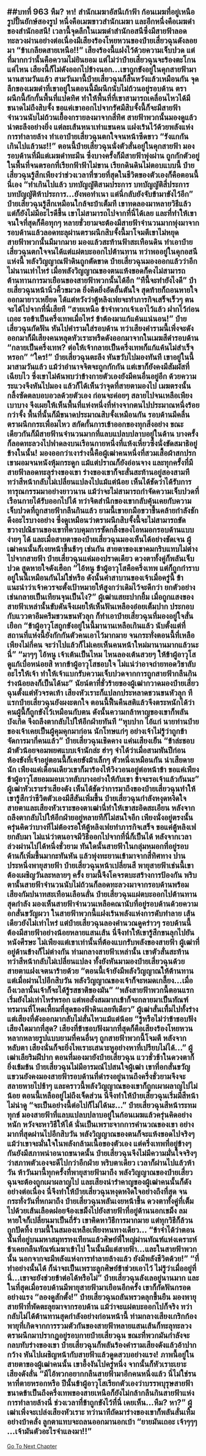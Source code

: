 ##บทที่ 963 หืม? หา!
สำนักเมฆาอัสนีเก้าฟ้า ก้อนเมฆที่อยู่เหนือรูปปั้นยักษ์สองรูป หนึ่งคือเมฆขาวสำนักเมฆา และอีกหนึ่งคือเมฆดำของสำนักอสนี!
เวลานี้จุดลึกในเมฆดำสำนักอสนีซึ่งมีสายฟ้าลอดทะลวงผ่านอย่างต่อเนื่องมีเสียงร้องโหยหวนของป๋ายเสี่ยวฉุนดังลอยมา
“ข้าเกลียดสายเหนือ!!”
เสียงร้องนี้แฝงไว้ด้วยความเจ็บปวด แต่ที่มากกว่านั้นคือความไม่ยินยอม แต่ไม่ว่าป๋ายเสี่ยวฉุนจะร้องตะโกนแค่ไหน เสียงนี้ก็ไม่ดังออกไปข้างนอก...เขาถูกขังอยู่ในคุกสายฟ้ามานานสามวันแล้ว
สามวันมานี้ป๋ายเสี่ยวฉุนก็สิ้นหวังแล้วเหมือนกัน จุดลึกของเมฆดำที่เขาอยู่ในตอนนี้มีผนึกนับไม่ถ้วนอยู่รอบด้าน ตราผนึกนี้กักกั้นพื้นที่แปดทิศ ทำให้พื้นที่ที่เขาสามารถเคลื่อนไหวได้มีขนาดไม่ถึงสิบจั้ง
ขอแค่เขาออกไปจากรัศมีสิบจั้งนี้ก็จะมีสายฟ้าจำนวนนับไม่ถ้วนเยื้องกรายลงมาจากสี่ทิศ สายฟ้าพวกนั้นมองดูแล้วน่าตะลึงอย่างยิ่ง แต่ละเส้นหนาเท่าแขนคน แฝงเร้นไว้ด้วยพลังแห่งการทำลายล้าง ทำเอาป๋ายเสี่ยวฉุนตกใจจนหน้าซีดขาว
“รังแกกันเกินไปแล้วนะ!!” ตอนนี้ป๋ายเสี่ยวฉุนนั่งตัวสั่นอยู่ในคุกสายฟ้า มองรอบด้านที่มีแต่เมฆดำทะมึน ซึ่งบางครั้งก็มีสายฟ้าพุ่งผ่าน ถูกกักตัวอยู่ในพื้นที่จนตรอกที่เรียกฟ้าฟ้าไม่ขาน เรียกดินดินไม่ตอบแบบนี้ ป๋ายเสี่ยวฉุนรู้สึกเพียงว่าช่วงเวลาที่ซวยที่สุดในชีวิตของตัวเองก็คือตอนนี้นี่เอง
“ทำเกินไปแล้ว บทบัญญัติสามประการ บทบัญญัติสี่ประการ บทบัญญัติห้าประการ...ยังพอทำเนา แต่นี่กลับยังจับข้ามาขังไว้อีก” ป๋ายเสี่ยวฉุนรู้สึกเหมือนใกล้จะบ้าเต็มที เขาทดลองมาหลายวิธีแล้ว แต่ก็ยังไม่มีอะไรดีขึ้น
เขาไม่สามารถไปจากที่นี่ได้เลย และที่ทำให้เขาจนใจที่สุดก็คือทุกๆ หลายชั่วยามจะต้องมีสายฟ้าจำนวนมากพุ่งมาจากรอบด้านแล้วลอดทะลุผ่านตราผนึกสิบจั้งนี้มาโจมตีเขาไม่หยุด
สายฟ้าพวกนั้นมีมากมาย มองแล้วสะท้านฟ้าสะเทือนดิน ทำเอาป๋ายเสี่ยวฉุนตกใจจนได้แต่แผ่ตบะออกไปต้านทาน ทว่าพออยู่ในคุกอสนีแห่งนี้ พลังวิญญาณฟ้าดินถูกตัดขาด ป๋ายเสี่ยวฉุนมองออกแล้วว่าอีกไม่นานเท่าไหร่ เมื่อพลังวิญญาณของตนแห้งขอดก็คงไม่สามารถต้านทานการมาเยือนของสายฟ้าพวกนั้นได้อีก
“ทีนี้จะทำยังไงดี” ป๋ายเสี่ยวฉุนหน้านิ่วคิ้วขมวด ยิ่งคิดยิ่งอัดอั้นตันใจ สุดท้ายก็ถอนหายใจออกมายาวเหยียด ได้แต่หวังว่าตู้หลิงเฟยจะทำภารกิจเสร็จเร็วๆ ตนจะได้ไปจากที่นี่เสียที
“สายเหนือ ข้าจำพวกเจ้าเอาไว้แล้ว ฝากไว้ก่อนเถอะ รอข้าเป็นครึ่งเทพเมื่อไหร่ ข้าต้องมาแก้แค้นแน่นอน!” ป๋ายเสี่ยวฉุนกัดฟัน หันไปคำรามใส่รอบด้าน
ทว่าเสียงคำรามนี้เพิ่งจะดังออกมาก็มีเสียงคนหลุดหัวเราะพรืดดังออกมาจากในเมฆสีดำรอบด้าน
“กลายเป็นครึ่งเทพ? ต่อให้เจ้ากลายเป็นครึ่งเทพก็แก้แค้นไม่สำเร็จหรอก”
“ใคร!” ป๋ายเสี่ยวฉุนตะลึง หันขวับไปมองทันที เขาอยู่ในนี้มาสามวันแล้ว แม้ว่าอำนาจจิตจะถูกกักกัน แต่เขาก็ยังคงมีสัมผัสที่เฉียบไว ซึ่งเขาไม่ค้นพบว่าข้างกายตัวเองยังมีคนอื่นอยู่อีก
ด้วยความระแวงจึงหันไปมอง แล้วก็ได้เห็นว่าจุดที่สายตามองไป เมฆตรงนั้นกลิ้งซัดตลบอบอวลด้วยตัวเอง ก่อนจะค่อยๆ สลายไปจนเหลือเพียงเบาบาง จึงเผยให้เห็นพื้นที่แห่งหนึ่งที่ห่างจากตนไปประมาณหนึ่งร้อยกว่าจั้ง
พื้นที่นั้นก็มีขนาดประมาณสิบจั้งเหมือนกัน รอบด้านมีคลื่นตราผนึกกระเพื่อมไหว สกัดกั้นการเข้าออกของทุกสิ่งอย่าง ขณะเดียวกันก็มีสายฟ้านจำนวนมากที่แลบแปลบปลาบอยู่ในด้าน บางครั้งก็ลอดทะลวงไปฟาดลงบนเรือนกายหนึ่งที่แห้งเหี่ยวซึ่งนั่งขัดสมาธิอยู่ข้างในนั้น!
มองออกว่าเงาร่างนี้คือผู้เฒ่าคนหนึ่งที่สวมเสื้อผ้าสกปรก เขาผอมจนหนังหุ้มกระดูก แม้แต่ปราณก็ยังอ่อนจาง และทุกครั้งที่มีสายฟ้าลอดทะลุร่างของเขา ร่างของเขาก็จะสั่นสะท้านอยู่สองสามที ทว่าสีหน้ากลับไม่เปลี่ยนแปลงไปแม้แต่น้อย เห็นได้ชัดว่าได้รับการทารุณกรรมมาอย่างยาวนาน แม้ว่าจะไม่สามารถกำจัดความเจ็บปวดที่เรือนกายได้รับออกไปได้ ทว่าจิตสำนึกของเขากลับคุ้นเคยกับความเจ็บปวดที่ถูกสายฟ้ากลืนกินแล้ว
ยามนี้เขายกมือขวาขึ้นคล้ายกำลังชักดึงอะไรบางอย่าง ซึ่งดูเหมือนว่าตราผนึกสิบจั้งนี้จะไม่สามารถขัดขวางปณิธานของเขาที่ควบคุมการซัดกลิ้งของไอหมอกรอบด้านแบบง่ายๆ ได้
และเมื่อสายตาของป๋ายเสี่ยวฉุนมองเห็นได้อย่างชัดเจน ผู้เฒ่าคนนั้นก็เงยหน้าขึ้นช้าๆ เช่นกัน สายตาของเขาคมกริบแทบไม่ต่างไปจากสายฟ้า ป๋ายเสี่ยวฉุนแค่มองปราดเดียว ดวงตาทั้งคู่ก็พลันเจ็บปวด สูดหายใจดังเฮือก
“ไอ้หนู ข้าผู้อาวุโสคือครึ่งเทพ แต่ก็ถูกกำราบอยู่ในนี้เหมือนกันไม่ใช่หรือ ดังนั้นคำสาบานของเจ้าเมื่อครู่นี้ ข้าแนะนำว่าเจ้าควรจะตั้งเป้าหมายให้สูงกว่าเดิมไว้จะดีกว่า ยกตัวอย่างเช่นกลายเป็นเทียนจุนเป็นไง?” ผู้เฒ่าแสยะปากยิ้ม เมื่อถูกแสงของสายฟ้าเหล่านั้นขับดันจึงเผยให้เห็นฟันเหลืองอ๋อยเต็มปาก ประกอบกับแววตาอึมครึมชวนขนหัวลุก ก็ทำเอาป๋ายเสี่ยวฉุนที่มองอยู่ใจสั่นเยือก
“ข้าผู้อาวุโสถูกขังอยู่ในนี้มานานเหลือเกินแล้ว นับตั้งแต่ที่สถานที่แห่งนี้ยังกักกันตัวคนเอาไว้มากมาย จนกระทั่งตอนนี้ที่เหลือเพียงไม่กี่คน จะว่าไปแล้วก็ไม่เคยเห็นคนหน้าใหม่มานานมากแล้วนะนี่”
“มาๆๆ ไอ้หนู เจ้าเต้นเป็นไหม ไหนลองเต้นสวยๆ ให้ข้าผู้อาวุโสดูแก้เบื่อหน่อยสิ หากข้าผู้อาวุโสชอบใจ ไม่แน่ว่าอาจถ่ายทอดวิชาลับอะไรให้เจ้า ทำให้เจ้าแบกรับความเจ็บปวดจากการถูกสายฟ้ากลืนกินร่างน้อยลงก็เป็นได้นะ” นัยน์ตาที่ชั่วร้ายของผู้เฒ่ากวาดมองป๋ายเสี่ยวฉุนตั้งแต่หัวจรดเท้า เสียงหัวเราะก็แปลกประหลาดชวนขนหัวลุก
ทีแรกป๋ายเสี่ยวฉุนยังผงะตกใจ ตอนนี้ฟื้นคืนสติแล้วจึงตระหนักได้ว่าคนผู้นี้ก็ถูกขังไว้เหมือนกับตน ดังนั้นความกล้าหาญของเขาก็พลันบังเกิด จึงถลึงตากลับไปให้อีกฝ่ายทันที
“หุบปาก ไอ้แก่ นายท่านป๋ายของเจ้าเคยเป็นผู้คุมคุกมาก่อน นักโทษแก่ๆ อย่างเจ้าไม่รู้ว่าถูกข้าจัดการมากี่คนแล้ว” ป๋ายเสี่ยวฉุนเชิดคาง แค่นเสียงเย็น
“ข้าล่ะชอบม้าตัวน้อยจอมพยศแบบเจ้านักล่ะ ฮ่าๆ จำได้ว่าเมื่อสามพันปีก่อน ห้องขังที่เจ้าอยู่ตอนนี้ก็เคยขังม้าเล็กๆ ตัวหนึ่งเหมือนกัน น่าเสียดายนัก เพียงแค่เดือนเดียวเขาก็มาร้องไห้วิงวอนอยู่ต่อหน้าข้า ขอแค่เพียงข้าผู้อาวุโสยอมมอบเวทลับบางอย่างให้กับเขา ข้าจะรอเจ้าแล้วกันนะ” ผู้เฒ่าหัวเราะร่าเสียงดัง เห็นได้ชัดว่าการมาถึงของป๋ายเสี่ยวฉุนทำให้เขารู้สึกว่าชีวิตตัวเองมีสีสันเพิ่มขึ้น
ป๋ายเสี่ยวฉุนกำลังหงุดหงิดใจ สายตาและเสียงหัวเราะของตาเฒ่านี่ทำให้เขาสะอิดสะเอียน หลังจากถลึงตากลับไปให้อีกฝ่ายอยู่หลายทีก็ไม่สนใจอีก เพียงนั่งอยู่ตรงนั้น ครุ่นคิดว่าบางทีไม่ต้องรอให้ตู้หลิงเฟยทำภารกิจเสร็จ ขอแค่ตู้หลิงเฟยกลับมา ไม่แน่ว่าตนอาจมีวิธีออกไปจากที่นี่ก็เป็นได้
หลังจากเวลาล่วงผ่านไปได้หนึ่งชั่วยาม ทันใดนั้นสายฟ้าในกลุ่มหมอกที่อยู่รอบด้านก็เพิ่มขึ้นมากะทันหัน แล้วพุ่งทะยานเข้ามาจากสี่ทิศทาง ปานประหนึ่งพายุสายฟ้า
ป๋ายเสี่ยวฉุนหน้าเปลี่ยนสี พายุสายฟ้าเช่นนี้เขาต้องเผชิญวันละหลายๆ ครั้ง ยามนี้จึงโคจรตบะสร้างการป้องกัน พริบตานั้นสายฟ้าจำนวนนับไม่ถ้วนก็ลอดทะลวงมาจากรอบด้านพร้อมเสียงกัมปนาทสะเทือนเลือนลั่น
ป๋ายเสี่ยวฉุนแผ่ตบะออกไปต้านทานสุดกำลัง มองเห็นสายฟ้าจำนวนเหลือคณานับที่อยู่รอบด้านด้วยความอกสั่นขวัญผวา ในสายฟ้าพวกนี้แฝงเร้นพลังแห่งการดับทำลาย เส้นเดียวยังไม่เท่าไหร่ แต่ป๋ายเสี่ยวฉุนลองคำนวณดูคร่าวๆ รอบด้านนี้ต้องมีสายฟ้าอย่างน้อยหลายแสนเส้น นี่จึงทำให้เขารู้สึกขนลุกไปยันหนังศีรษะ
ไม่เพียงแต่เขาเท่านั้นที่ต้องแบกรับพลังของสายฟ้า ผู้เฒ่าที่อยู่ด้านข้างก็ไม่ต่างกัน ท่ามกลางสายฟ้าเหล่านั้น เขาตัวสั่นสะท้าน ทว่าสีหน้ากลับไม่เปลี่ยนแปลง ทั้งยังหันมามองป๋ายเสี่ยวฉุนด้วยสายตาแฝงเจตนาร้ายด้วย
“ตอนนี้เจ้ายังมีพลังวิญญาณให้ต้านทาน แต่เมื่อผ่านไปอีกสิบวัน พลังวิญญาณของเจ้าก็จะหมดเกลี้ยง...เมื่อถึงเวลานั้นเจ้าก็จะได้รู้รสชาติของมัน”
“พลังสายฟ้าพวกนี้ตอนแรกเริ่มยังไม่เท่าไหร่หรอก แต่พอสั่งสมมากเข้าก็จะกลายมาเป็นทัณฑ์ทรมานที่โหดเหี้ยมที่สุดของฟ้าดินเลยทีเดียว” ผู้เฒ่าสั่นเทิ้มไปทั้งร่าง แต่เสียงที่ดังออกมากลับไม่สั่นไหวแม้แต่น้อย
“รู้หรือไม่ว่าข้าชอบฟังเสียงใดมากที่สุด? เสียงที่ข้าชอบฟังมากที่สุดก็คือเสียงร้องโหยหวนหลากหลายรูปแบบยามที่คนอื่นๆ ถูกสายฟ้าพวกนี้โจมตี หลังจากหลับตา เสียงนั่นก็จะยิ่งไพเราะเสนาะหูอย่างหาที่เปรียบไม่ได้...” ผู้เฒ่าเลียริมฝีปาก ตอนที่มองมายังป๋ายเสี่ยวฉุน แววชั่วช้าในดวงตาก็ยิ่งเข้มข้น
ป๋ายเสี่ยวฉุนไม่มีอารมณ์ไปสนใจผู้เฒ่า เขาที่อกสั่นขวัญแขวนยังคงมองสายฟ้ารอบด้านที่ดำรงอยู่นานถึงครึ่งชั่วยามจึงจะสลายหายไปช้าๆ และคราวนี้พลังวิญญาณของเขาก็ถูกเผาผลาญไปไม่น้อย
ตอนนี้เหลืออยู่ไม่ถึงเจ็ดส่วน นี่จึงทำให้ป๋ายเสี่ยวฉุนเริ่มมีสีหน้าไม่น่าดู
“จะเป็นอย่างนี้ต่อไปก็ไม่ได้นะ...” ป๋ายเสี่ยวฉุนสีหน้าระทมทุกข์ มองสายฟ้าที่แลบแปลบปลาบอยู่ในก้อนเมฆแล้วครุ่นคิดอย่างหนัก หวังจะหาวิธีให้ได้ นั่นเป็นเพราะจากการคำนวณของเขา อย่างมากที่สุดผ่านไปอีกสิบวัน พลังวิญญาณของตนก็จะแห้งขอดไปจริงๆ
แม้ว่าเขาจะมั่นใจในพลังกล้ามเนื้อของตัวเอง แต่ครึ่งเทพที่อยู่ข้างๆ กันยังมีสภาพน่าอนาถขนาดนั้น ป๋ายเสี่ยวฉุนจึงไม่มีความมั่นใจจริงๆ ว่าสภาพตัวเองจะดีไปกว่าอีกฝ่าย
พริบตาเดียว เวลาก็ผ่านไปแล้วห้าวัน ห้าวันมานี้ทุกครั้งที่พายุสายฟ้ามาถึง พลังวิญญาณของป๋ายเสี่ยวฉุนจะต้องถูกเผาผลาญไป และเสียงน่ารำคาญของผู้เฒ่าคนนั้นก็ดังอย่างต่อเนื่อง
นี่จึงทำให้ป๋ายเสี่ยวฉุนหงุดหงิดใจอย่างถึงที่สุด จนกระทั่งวันที่หกมาถึง ป๋ายเสี่ยวฉุนพลันเงยหน้าขึ้น ดวงตาทั้งคู่ที่เต็มไปด้วยเส้นเลือดฝอยจ้องเขม็งไปยังสายฟ้าที่อยู่ด้านนอกเขม็ง ลมหายใจก็เปลี่ยนมาเป็นถี่รัว
เขาคิดหาวิธีการมากมาย แต่ทุกวิธีก็ล้วนถูกปัดทิ้ง ยามนี้ในสมองเหลือเพียงหนทางเดียว...
“ข้าจำได้ว่าตอนนั้นที่อยู่บนมหาสมุทรทงเทียนแล้วศิษย์พี่ใหญ่ผ่านทัณฑ์แห่งเคราะห์ ข้าเคยกลืนทัณฑ์เมฆาเข้าไป ในนั้นมีแต่สายฟ้า...และในสายฟ้าพวกนั้น นอกจากจะมีพลังแห่งการทำลายล้างแล้ว ยังมีพลังชีวิตด้วย!”
“ที่ทำอย่างนั้นได้ ก็น่าจะเป็นเพราะลูกศิษย์ข้าช่วยเอาไว้ ไม่รู้ว่าเมื่ออยู่ที่นี่...เขาจะยังช่วยข้าต่อได้หรือไม่” ป๋ายเสี่ยวฉุนลังเลอยู่นานมาก และในที่สุดเมื่อรอบด้านมีพายุสายฟ้ามาเยือนอีกครั้ง เขาก็กัดฟันกรอดอย่างแรง
“ลองดูสักตั้ง!” ป๋ายเสี่ยวฉุนถลันพรวดลุกขึ้นยืน มองพายุสายฟ้าที่พัดตะลุยมาจากรอบด้าน แม้ว่าจะแผ่ตบะออกไปก็จริง ทว่ากลับไม่ได้ต้านทานสุดกำลังอย่างก่อนหน้านี้
ท่ามกลางเสียงเกริกก้อง พายุที่เกิดจากการรวมตัวกันของสายฟ้าหลายแสนเส้นก็ทะลุทะลวงตราผนึกมาปรากฏอยู่รอบกายป๋ายเสี่ยวฉุน ขณะที่พวกมันกำลังจะกลบทับร่างของเขา ป๋ายเสี่ยวฉุนก็พลันร้องคำรามเสียงดังแล้วอ้าปากกว้าง หันไปเผชิญหน้ากับสายฟ้าแล้วดูดสวบอย่างแรง!
ภาพนี้อยู่ในสายตาของผู้เฒ่าคนนั้น เขาอึ้งงันไปครู่หนึ่ง จากนั้นก็หัวเราะเยาะเสียงดังลั่น
“มีไอ้พวกอยากกลืนสายฟ้ามาอีกคนหนึ่งแล้ว นี่ไม่ใช่รนหาที่ตายหรอกหรือ ปีนั้นข้าผู้อาวุโสเรียกตัวเองว่าบรรพบุรุษสายฟ้า ขนาดข้าเป็นถึงครึ่งเทพของสายเหนือก็ยังไม่กล้ากลืนกินสายฟ้าแห่งการทำลายล้างนี่ ช่วงเวลาที่ข้าถูกขังไว้ที่นี่ เคยเห็น...หืม? หา?” ผู้เฒ่าเพิ่งจะเปล่งเสียงหัวเราะ ทว่านาทีถัดมาร่างของเขาก็พลันสั่นเทิ้มอย่างบ้าคลั่ง ลูกตาแทบจะถลนออกมานอกเบ้า
“ยายมันเถอะ เจ้าๆๆๆ ...เจ้ามันตัวอะไรจำแลงมา!!”
------


[Go To Next Chapter]( ./110.md)